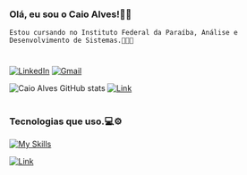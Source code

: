 
### Olá, eu sou o Caio Alves!👾👋

    Estou cursando no Instituto Federal da Paraíba, Análise e Desenvolvimento de Sistemas.👨🏻‍💻
#
[![LinkedIn](https://img.shields.io/badge/LinkedIn-0077B5?style=for-the-badge&logo=linkedin&logoColor=white)](www.linkedin.com/in/caio-silva-894701281)
[![Gmail](https://img.shields.io/badge/Gmail-D14836?style=for-the-badge&logo=gmail&logoColor=white)](caio.silvaalves2002@gmail.com)

![Caio Alves GitHub stats](https://github-readme-stats.vercel.app/api?username=devCaioAlves&show_icons=true&theme=transparent&locale=pt-br)
[![Link](https://media.tenor.com/8SwMyK5qUE4AAAAj/zelda-totk.gif)]()

#

### Tecnologias que uso.💻⚙️
[![My Skills](https://skillicons.dev/icons?i=java,python,js,eclipse,idea,pycharm,html,css,git,github&theme=dark)](https://skillicons.dev)


[![Link](https://camo.githubusercontent.com/bb751c64d9a7d764a4f97f3ac66d6873be83aa7333aa142df19cb75a851959cf/68747470733a2f2f6d656469612e67697068792e636f6d2f6d656469612f59524d62366464377a70725330304a64475a2f67697068792e676966)]()
